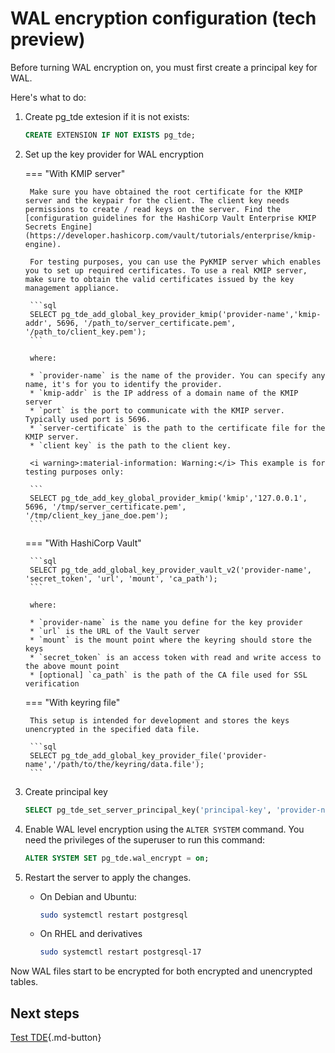 # WAL encryption configuration (tech preview)

Before turning WAL encryption on, you must first create a principal key for WAL.

Here's what to do:

1. Create pg_tde extesion if it is not exists:

    ```sql
    CREATE EXTENSION IF NOT EXISTS pg_tde;
    ```
2. Set up the key provider for WAL encryption

    === "With KMIP server"

        Make sure you have obtained the root certificate for the KMIP server and the keypair for the client. The client key needs permissions to create / read keys on the server. Find the [configuration guidelines for the HashiCorp Vault Enterprise KMIP Secrets Engine](https://developer.hashicorp.com/vault/tutorials/enterprise/kmip-engine).
        
        For testing purposes, you can use the PyKMIP server which enables you to set up required certificates. To use a real KMIP server, make sure to obtain the valid certificates issued by the key management appliance. 

        ```sql
        SELECT pg_tde_add_global_key_provider_kmip('provider-name','kmip-addr', 5696, '/path_to/server_certificate.pem', '/path_to/client_key.pem');
        ```

        where:

        * `provider-name` is the name of the provider. You can specify any name, it's for you to identify the provider.
        * `kmip-addr` is the IP address of a domain name of the KMIP server
        * `port` is the port to communicate with the KMIP server. Typically used port is 5696.
        * `server-certificate` is the path to the certificate file for the KMIP server.
        * `client key` is the path to the client key.

        <i warning>:material-information: Warning:</i> This example is for testing purposes only:

        ```
        SELECT pg_tde_add_key_global_provider_kmip('kmip','127.0.0.1', 5696, '/tmp/server_certificate.pem', '/tmp/client_key_jane_doe.pem');
        ```

    === "With HashiCorp Vault"
    
        ```sql
        SELECT pg_tde_add_global_key_provider_vault_v2('provider-name', 'secret_token', 'url', 'mount', 'ca_path');
        ``` 

        where: 

        * `provider-name` is the name you define for the key provider
        * `url` is the URL of the Vault server
        * `mount` is the mount point where the keyring should store the keys
        * `secret_token` is an access token with read and write access to the above mount point
        * [optional] `ca_path` is the path of the CA file used for SSL verification


    === "With keyring file"

        This setup is intended for development and stores the keys unencrypted in the specified data file.    

        ```sql
        SELECT pg_tde_add_global_key_provider_file('provider-name','/path/to/the/keyring/data.file');
        ```

3. Create principal key
    
    ```sql
    SELECT pg_tde_set_server_principal_key('principal-key', 'provider-name');
    ```

4. Enable WAL level encryption using the `ALTER SYSTEM` command. You need the privileges of the superuser to run this command:

    ```sql
    ALTER SYSTEM SET pg_tde.wal_encrypt = on;
    ```

5. Restart the server to apply the changes.

    * On Debian and Ubuntu:    

       ```sh
       sudo systemctl restart postgresql
       ```
    
    * On RHEL and derivatives

       ```sh
       sudo systemctl restart postgresql-17
       ```

Now WAL files start to be encrypted for both encrypted and unencrypted tables.

## Next steps

[Test TDE](test.md){.md-button}